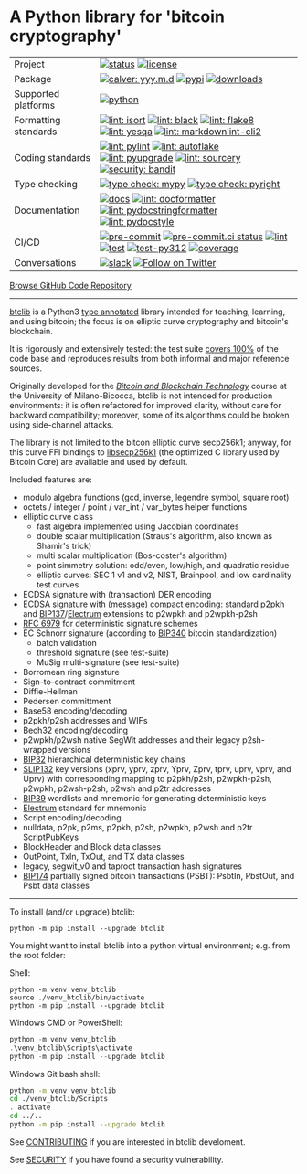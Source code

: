 # A Python library for 'bitcoin cryptography'

<!-- markdownlint-disable MD013 -->
| | |
| --- | --- |
| Project | [![status](https://img.shields.io/pypi/status/btclib.svg)](https://pypi.python.org/pypi/btclib/) [![license](https://img.shields.io/github/license/btclib-org/btclib.svg)](https://github.com/btclib-org/btclib/blob/master/LICENSE) |
| Package | [![calver: yyy.m.d](https://img.shields.io/badge/cal_ver-yyyy.m.d-1674b1.svg?logo=calver)](https://calver.org/) [![pypi](https://img.shields.io/pypi/v/btclib.svg?logo=pypi)](https://pypi.python.org/pypi/btclib/) [![downloads](https://static.pepy.tech/badge/btclib)](https://pepy.tech/project/btclib) |
| Supported platforms | [![python](https://img.shields.io/pypi/pyversions/btclib.svg?logo=python)](https://pypi.python.org/pypi/btclib/) |
| Formatting standards | [![lint: isort](https://img.shields.io/badge/lint-isort-yellowgreen.svg?logo=isort)](https://github.com/PyCQA/isort) [![lint: black](https://img.shields.io/badge/lint-black-yellowgreen.svg?logo=black)](https://github.com/psf/black) [![lint: flake8](https://img.shields.io/badge/lint-flake8-yellowgreen.svg?logo=flake8)](<https://github.com/PyCQA/flake8>) [![lint: yesqa](https://img.shields.io/badge/lint-yesqa-yellowgreen.svg?logo=yesqa)](<https://github.com/asottile/yesqa>) [![lint: markdownlint-cli2](https://img.shields.io/badge/lint-markdownlint--cli2-yellowgreen.svg?logo=sourcery)](https://github.com/DavidAnson/markdownlint-cli2) |
| Coding standards | [![lint: pylint](https://img.shields.io/badge/lint-pylint-yellowgreen.svg?logo=pylint)](https://github.com/PyCQA/pylint) [![lint: autoflake](https://img.shields.io/badge/lint-autoflake-yellowgreen.svg?logo=autoflake)](https://github.com/PyCQA/autoflake) [![lint: pyupgrade](https://img.shields.io/badge/lint-pyupgrade-yellowgreen.svg?logo=pyupgrade)](https://github.com/asottile/pyupgrade)  [![lint: sourcery](https://img.shields.io/badge/lint-sourcery-yellowgreen.svg?logo=sourcery)](https://sourcery.ai) [![security: bandit](https://img.shields.io/badge/security-bandit-yellowgreen.svg?logo=bandit)](https://github.com/PyCQA/bandit) |
| Type checking | [![type check: mypy](https://img.shields.io/badge/type_check-mypy-yellowgreen.svg?logo=mypy)](http://mypy-lang.org/) [![type check: pyright](https://img.shields.io/badge/type_check-pyright-yellowgreen.svg)](https://github.com/microsoft/pyright)  |
| Documentation | [![docs](https://readthedocs.org/projects/btclib/badge/?version=latest)](https://btclib.readthedocs.io) [![lint: docformatter](https://img.shields.io/badge/lint-docformatter-yellowgreen.svg?logo=docformatter)](https://github.com/PyCQA/docformatter) [![lint: pydocstringformatter](https://img.shields.io/badge/lint-pydocstringformatter-yellowgreen.svg?logo=pydocstringformatter)](https://github.com/DanielNoord/pydocstringformatter) [![lint: pydocstyle](https://img.shields.io/badge/lint-pydocstyle-yellowgreen.svg?logo=pydocstyle)](https://github.com/PyCQA/pydocstyle)|
| CI/CD | [![pre-commit](https://img.shields.io/badge/pre--commit-enabled-brightgreen?logo=pre-commit)](https://github.com/pre-commit/pre-commit) [![pre-commit.ci status](https://results.pre-commit.ci/badge/github/btclib-org/btclib/master.svg)](https://results.pre-commit.ci/latest/github/btclib-org/btclib/master) [![lint](https://github.com/btclib-org/btclib/actions/workflows/lint.yml/badge.svg)](https://github.com/btclib-org/btclib/actions/workflows/lint.yml) [![test](https://github.com/btclib-org/btclib/actions/workflows/test.yml/badge.svg)](https://github.com/btclib-org/btclib/actions/workflows/test.yml) [![test-py312](https://github.com/btclib-org/btclib/actions/workflows/test-pydev.yml/badge.svg)](https://github.com/btclib-org/btclib/actions/workflows/test-pydev.yml) [![coverage](https://coveralls.io/repos/github/btclib-org/btclib/badge.svg?logo=coveralls)](https://coveralls.io/github/btclib-org/btclib) |
| Conversations | [![slack](https://img.shields.io/badge/slack-btclib_dev-white.svg?logo=slack)](https://bbt-training.slack.com/messages/C01CCJ85AES) [![Follow on Twitter](https://img.shields.io/twitter/follow/btclib?style=social&logo=twitter)](https://twitter.com/intent/follow?screen_name=btclib)|

[Browse GitHub Code Repository](https://github.com/btclib-org/btclib/)

---
<!-- markdownlint-enable MD013 -->

[btclib](https://btclib.org) is a
Python3 [type annotated](https://docs.python.org/3/library/typing.html)
library intended for teaching, learning, and using bitcoin;
the focus is on elliptic curve cryptography and bitcoin's blockchain.

It is rigorously and extensively tested: the test suite
[covers 100%](https://coveralls.io/github/btclib-org/btclib)
of the code base and reproduces results from both informal
and major reference sources.

Originally developed for the
_[Bitcoin and Blockchain Technology](https://www.ametrano.net/bbt/)_
course at the University of Milano-Bicocca,
btclib is not intended for production environments:
it is often refactored for improved clarity,
without care for backward compatibility; moreover,
some of its algorithms could be broken using side-channel attacks.

The library is not limited to the bitcon elliptic curve secp256k1;
anyway, for this curve FFI bindings to
[libsecp256k1](https://github.com/bitcoin-core/secp256k1)
(the optimized C library used by Bitcoin Core)
are available and used by default.

Included features are:

- modulo algebra functions (gcd, inverse, legendre symbol, square root)
- octets / integer / point / var_int / var_bytes helper functions
- elliptic curve class
    - fast algebra implemented using Jacobian coordinates
    - double scalar multiplication (Straus's algorithm, also known as
      Shamir's trick)
    - multi scalar multiplication (Bos-coster's algorithm)
    - point simmetry solution: odd/even, low/high, and quadratic residue
    - elliptic curves: SEC 1 v1 and v2, NIST, Brainpool, and
      low cardinality test curves
- ECDSA signature with (transaction) DER encoding
- ECDSA signature with (message) compact encoding: standard p2pkh and
  [BIP137](https://github.com/bitcoin/bips/blob/master/bip-0137.mediawiki)/[Electrum](https://electrum.org/#home)
  extensions to p2wpkh and p2wpkh-p2sh
- [RFC 6979](https://tools.ietf.org/html/rfc6979) for deterministic signature
  schemes
- EC Schnorr signature (according to
  [BIP340](https://github.com/bitcoin/bips/blob/master/bip-0340.mediawiki)
  bitcoin standardization)
    - batch validation
    - threshold signature (see test-suite)
    - MuSig multi-signature (see test-suite)
- Borromean ring signature
- Sign-to-contract commitment
- Diffie-Hellman
- Pedersen committment
- Base58 encoding/decoding
- p2pkh/p2sh addresses and WIFs
- Bech32 encoding/decoding
- p2wpkh/p2wsh native SegWit addresses and their legacy p2sh-wrapped versions
- [BIP32](https://github.com/bitcoin/bips/blob/master/bip-0032.mediawiki)
  hierarchical deterministic key chains
- [SLIP132](https://github.com/satoshilabs/slips/blob/master/slip-0132.md)
  key versions (xprv, yprv, zprv, Yprv, Zprv, tprv, uprv, vprv, and Uprv)
  with corresponding mapping to
  p2pkh/p2sh, p2wpkh-p2sh, p2wpkh, p2wsh-p2sh, p2wsh and p2tr addresses
- [BIP39](https://github.com/bitcoin/bips/blob/master/bip-0039.mediawiki)
  wordlists and mnemonic for generating deterministic keys
- [Electrum](https://electrum.org/#home) standard for mnemonic
- Script encoding/decoding
- nulldata, p2pk, p2ms, p2pkh, p2sh, p2wpkh, p2wsh and p2tr ScriptPubKeys
- BlockHeader and Block data classes
- OutPoint, TxIn, TxOut, and TX data classes
- legacy, segwit_v0 and taproot transaction hash signatures
- [BIP174](https://github.com/bitcoin/bips/blob/master/bip-0174.mediawiki)
  partially signed bitcoin transactions (PSBT):
  PsbtIn, PbstOut, and Psbt data classes

---

To install (and/or upgrade) btclib:

```shell
python -m pip install --upgrade btclib
```

You might want to install btclib into a
python virtual environment; e.g. from the root folder:

Shell:

```shell
python -m venv venv_btclib
source ./venv_btclib/bin/activate
python -m pip install --upgrade btclib
```

Windows CMD or PowerShell:

```powershell
python -m venv venv_btclib
.\venv_btclib\Scripts\activate
python -m pip install --upgrade btclib
```

Windows Git bash shell:

```bash
python -m venv venv_btclib
cd ./venv_btclib/Scripts
. activate
cd ../..
python -m pip install --upgrade btclib
```

See [CONTRIBUTING](./CONTRIBUTING.md) if you are interested
in btclib develoment.

See [SECURITY](./SECURITY.md) if you have found a security vulnerability.
